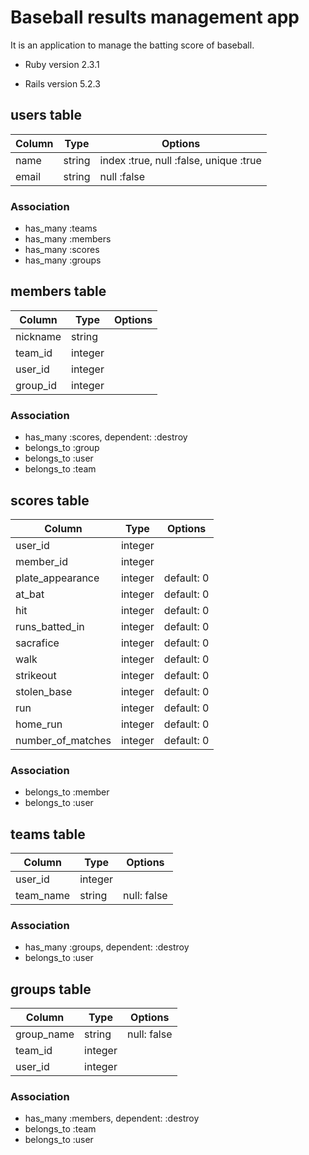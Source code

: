 # Baseball results management app

It is an application to manage the batting score of baseball.

* Ruby version 2.3.1

* Rails version 5.2.3

## users table
|Column|Type|Options|
|------|----|-------|
|name|string|index :true, null :false, unique :true|
|email|string|null :false|
### Association
- has_many :teams
- has_many :members
- has_many :scores
- has_many :groups

## members table
|Column|Type|Options|
|------|----|-------|
|nickname|string||
|team_id|integer||
|user_id|integer||
|group_id|integer||
### Association
- has_many :scores, dependent: :destroy
- belongs_to :group
- belongs_to :user
- belongs_to :team

## scores table
|Column|Type|Options|
|------|----|-------|
|user_id|integer||
|member_id|integer||
|plate_appearance|integer|default: 0|     <!-- 打席数 -->
|at_bat|integer|default: 0|               <!-- 打数 -->
|hit|integer|default: 0|                  <!-- 安打 -->
|runs_batted_in|integer|default: 0|       <!-- 打点 -->
|sacrafice|integer|default: 0|            <!-- 犠打 -->
|walk|integer|default: 0|                 <!-- 四死球 -->
|strikeout|integer|default: 0|            <!-- 三振 -->
|stolen_base|integer|default: 0|          <!-- 盗塁 -->
|run|integer|default: 0|                  <!-- 得点 -->
|home_run|integer|default: 0|             <!-- 本塁打 -->
|number_of_matches|integer|default: 0|    <!-- 試合数 -->
### Association
- belongs_to :member
- belongs_to :user


## teams table
|Column|Type|Options|
|------|----|-------|
|user_id|integer||
|team_name|string|null: false|
### Association
- has_many :groups, dependent: :destroy
- belongs_to :user

## groups table
|Column|Type|Options|
|------|----|-------|
|group_name|string|null: false|
|team_id|integer||
|user_id|integer||
### Association
- has_many :members, dependent: :destroy
- belongs_to :team
- belongs_to :user
